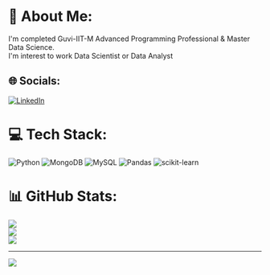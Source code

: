 # 💫 About Me:
I'm completed Guvi-IIT-M Advanced Programming Professional & Master Data Science. <br> I'm interest to work Data Scientist or Data Analyst


## 🌐 Socials:
[![LinkedIn](https://img.shields.io/badge/LinkedIn-%230077B5.svg?logo=linkedin&logoColor=white)](https://linkedin.com/in/sethu-raman-357873250) 

# 💻 Tech Stack:
![Python](https://img.shields.io/badge/python-3670A0?style=for-the-badge&logo=python&logoColor=ffdd54) ![MongoDB](https://img.shields.io/badge/MongoDB-%234ea94b.svg?style=for-the-badge&logo=mongodb&logoColor=white) ![MySQL](https://img.shields.io/badge/mysql-%2300f.svg?style=for-the-badge&logo=mysql&logoColor=white) ![Pandas](https://img.shields.io/badge/pandas-%23150458.svg?style=for-the-badge&logo=pandas&logoColor=white) ![scikit-learn](https://img.shields.io/badge/scikit--learn-%23F7931E.svg?style=for-the-badge&logo=scikit-learn&logoColor=white)
# 📊 GitHub Stats:
![](https://github-readme-stats.vercel.app/api?username=sethukrish6420&theme=radical&hide_border=false&include_all_commits=false&count_private=false)<br/>
![](https://github-readme-streak-stats.herokuapp.com/?user=sethukrish6420&theme=radical&hide_border=false)<br/>
![](https://github-readme-stats.vercel.app/api/top-langs/?username=sethukrish6420&theme=radical&hide_border=false&include_all_commits=false&count_private=false&layout=compact)

---
[![](https://visitcount.itsvg.in/api?id=sethukrish6420&icon=0&color=0)](https://visitcount.itsvg.in)

<!-- Proudly created with GPRM ( https://gprm.itsvg.in ) -->
